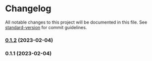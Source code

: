 # Changelog

All notable changes to this project will be documented in this file. See [standard-version](https://github.com/conventional-changelog/standard-version) for commit guidelines.

### [0.1.2](https://github.com/shinokada/quick-resize/compare/v0.1.1...v0.1.2) (2023-02-04)

### 0.1.1 (2023-02-04)
